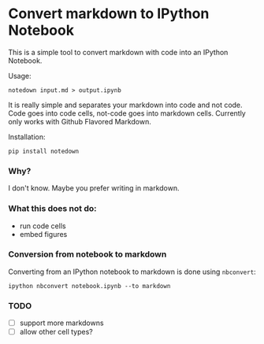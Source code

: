 Convert markdown to IPython Notebook
====================================


This is a simple tool to convert markdown with code into an IPython
Notebook.

Usage:

    notedown input.md > output.ipynb


It is really simple and separates your markdown into code and not
code. Code goes into code cells, not-code goes into markdown cells.
Currently only works with Github Flavored Markdown.

Installation:

    pip install notedown


### Why?

I don't know. Maybe you prefer writing in markdown.


### What this does **not** do:

- run code cells
- embed figures


### Conversion from notebook to markdown

Converting from an IPython notebook to markdown is done using
`nbconvert`:

    ipython nbconvert notebook.ipynb --to markdown


### TODO

- [ ] support more markdowns
- [ ] allow other cell types?
